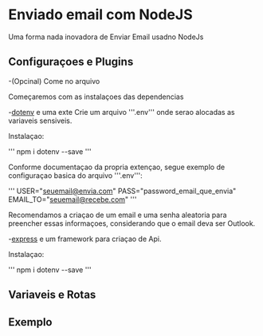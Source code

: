 <h1>Enviado email com NodeJS</h1>
Uma forma nada inovadora de Enviar Email usadno NodeJs

<h2>Configuraçoes e Plugins</h2>
-(Opcinal) Come no arquivo 

Começaremos com as instalaçoes das dependencias

-[dotenv](https://www.npmjs.com/package/dotenv) e uma exte
Crie um arquivo '''.env''' onde serao alocadas as variaveis sensiveis.

Instalaçao:

'''
npm i dotenv --save
'''

Conforme documentaçao da propria extençao, segue exemplo de configuraçao basica do arquivo '''.env''':

'''
USER="seuemail@envia.com"
PASS="password_email_que_envia"
EMAIL_TO="seuemail@recebe.com"
'''

Recomendamos a criaçao de um email e uma senha aleatoria para preencher essas informaçoes, considerando que o email deva ser Outlook.

-[express](https://expressjs.com/pt-br/) e um framework para criaçao de Api.

Instalaçao:

'''
npm i dotenv --save
'''



<h2>Variaveis e Rotas</h2>

<h2>Exemplo</h2>
